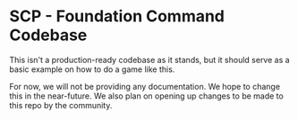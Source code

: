 # SCP - Foundation Command Codebase
This isn't a production-ready codebase as it stands, but it should serve as a basic example on how to do a game like this. 

For now, we will not be providing any documentation. We hope to change this in the near-future. We also plan on opening up changes to be made to this repo by the community.
